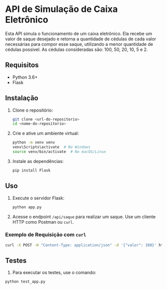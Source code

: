 # API de Simulação de Caixa Eletrônico

Esta API simula o funcionamento de um caixa eletrônico. Ela recebe um valor de saque desejado e retorna a quantidade de cédulas de cada valor necessárias para compor esse saque, utilizando a menor quantidade de cédulas possível. As cédulas consideradas são: 100, 50, 20, 10, 5 e 2.

## Requisitos

- Python 3.6+
- Flask

## Instalação

1. Clone o repositório:
    ```sh
    git clone <url-do-repositorio>
    cd <nome-do-repositorio>
    ```

2. Crie e ative um ambiente virtual:
    ```sh
    python -m venv venv
    venv\Scripts\activate  # No Windows
    source venv/bin/activate  # No macOS/Linux
    ```

3. Instale as dependências:
    ```sh
    pip install Flask
    ```

## Uso

1. Execute o servidor Flask:
    ```sh
    python app.py
    ```

2. Acesse o endpoint `/api/saque` para realizar um saque. Use um cliente HTTP como Postman ou `curl`.

### Exemplo de Requisição com `curl`

```sh
curl -X POST -H "Content-Type: application/json" -d '{"valor": 380}' http://127.0.0.1:5000/api/saque
```

## Testes

1. Para executar os testes, use o comando:
```sh
python test_app.py
```
